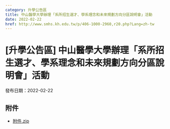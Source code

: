 ```yaml
---
category: 升學公告區
title: 中山醫學大學辦理「系所招生選才、學系理念和未來規劃方向分區說明會」活動
date: 2022-02-22
href: http://www.smhs.kh.edu.tw/p/406-1000-2960,r20.php?Lang=zh-tw
---
```


# [升學公告區] 中山醫學大學辦理「系所招生選才、學系理念和未來規劃方向分區說明會」活動

發布日期：2022-02-22

<div><div></div><div></div></div>

## 附件

- [附件.zip](https://www.smhs.kh.edu.tw/app/index.php?Action=downloadfile&file=WVhSMFlXTm9MelV3TDNCMFlWOHlOamswWHpJNE16VXlOelZmT1RBek1UWXVlbWx3&fname=DGGGROTSYWQO41XX50LKSWHGRK30OOLKDGUWTSKK4125MLVWKPROVTPOUSSSPKPO)
